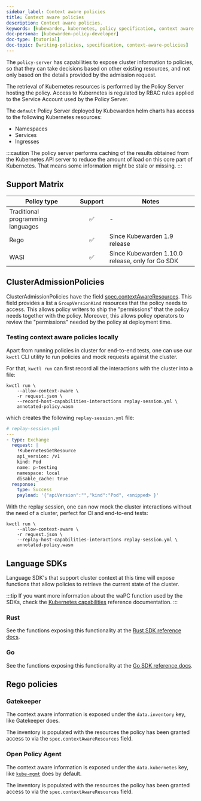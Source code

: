 ```yaml
---
sidebar_label: Context aware policies
title: Context aware policies
description: Context aware policies.
keywords: [kubewarden, kubernetes, policy specification, context aware policies]
doc-persona: [kubewarden-policy-developer]
doc-type: [tutorial]
doc-topic: [writing-policies, specification, context-aware-policies]
---
```


The `policy-server` has capabilities to expose cluster information to
policies, so that they can take decisions based on other existing
resources, and not only based on the details provided by the admission request.

The retrieval of Kubernetes resources is performed by the Policy Server hosting the policy.
Access to Kubernetes is regulated by RBAC rules applied to the Service Account used by the Policy Server.

The `default` Policy Server deployed by Kubewarden helm charts has access to the following Kubernetes resources:

- Namespaces
- Services
- Ingresses

:::caution
The policy server performs caching of the results obtained from the Kubernetes API server to reduce the amount of load on this core part of Kubernetes.
That means some information might be stale or missing.
:::

## Support Matrix

| Policy type                       | Support | Notes                                            |
| --------------------------------- | :-----: | ------------------------------------------------ |
| Traditional programming languages |   ✅    | -                                                |
| Rego                              |   ✅    | Since Kubewarden 1.9 release                     |
| WASI                              |   ✅    | Since Kubewarden 1.10.0 release, only for Go SDK |

## ClusterAdmissionPolicies

ClusterAdmissionPolicies have the field [spec.contextAwareResources](https://doc.crds.dev/github.com/kubewarden/kubewarden-controller/policies.kubewarden.io/ClusterAdmissionPolicy/v1#spec-contextAwareResources). This field provides a list a `GroupVersionKind` resources that the policy needs to access. This allows policy writers to ship the "permissions" that the policy needs together with the policy. Moreover, this allows policy operators to review the "permissions" needed by the policy at deployment time.

### Testing context aware policies locally

Apart from running policies in cluster for end-to-end tests, one can use our `kwctl` CLI utility to run policies and mock requests against the cluster.

For that, `kwctl run` can first record all the interactions with the cluster into a file:

```console
kwctl run \
    --allow-context-aware \
    -r request.json \
    --record-host-capabilities-interactions replay-session.yml \
    annotated-policy.wasm
```

which creates the following `replay-session.yml` file:

```yaml
# replay-session.yml
---
- type: Exchange
  request: |
    !KubernetesGetResource
    api_version: /v1
    kind: Pod
    name: p-testing
    namespace: local
    disable_cache: true
  response:
    type: Success
    payload: '{"apiVersion":"","kind":"Pod", <snipped> }'
```

With the replay session, one can now mock the cluster interactions without the need
of a cluster, perfect for CI and end-to-end tests:

```console
kwctl run \
    --allow-context-aware \
    -r request.json \
    --replay-host-capabilities-interactions replay-session.yml \
    annotated-policy.wasm
```

## Language SDKs

Language SDK's that support cluster context at this time will expose
functions that allow policies to retrieve the current state of the
cluster.

:::tip
If you want more information about the waPC function used by the SDKs, check the [Kubernetes capabilities](/docs/writing-policies/spec/host-capabilities/06-kubernetes.md) reference documentation.
:::

### Rust

See the functions exposing this functionality at the [Rust SDK reference docs](https://docs.rs/kubewarden-policy-sdk/0.8.7/kubewarden_policy_sdk).

### Go

See the functions exposing this functionality at the [Go SDK reference docs](https://pkg.go.dev/github.com/kubewarden/policy-sdk-go).

## Rego policies

### Gatekeeper

The context aware information is exposed under the `data.inventory` key, like Gatekeeper does.

The inventory is populated with the resources the policy has been granted access to via the `spec.contextAwareResources` field.

### Open Policy Agent

The context aware information is exposed under the `data.kubernetes` key, like
[`kube-mgmt`](https://github.com/open-policy-agent/kube-mgmt) does by default.

The inventory is populated with the resources the policy has been granted access to via the `spec.contextAwareResources` field.

